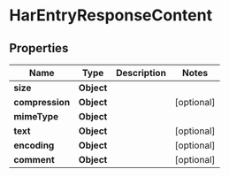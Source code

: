 

# HarEntryResponseContent


## Properties

| Name | Type | Description | Notes |
|------------ | ------------- | ------------- | -------------|
|**size** | **Object** |  |  |
|**compression** | **Object** |  |  [optional] |
|**mimeType** | **Object** |  |  |
|**text** | **Object** |  |  [optional] |
|**encoding** | **Object** |  |  [optional] |
|**comment** | **Object** |  |  [optional] |



